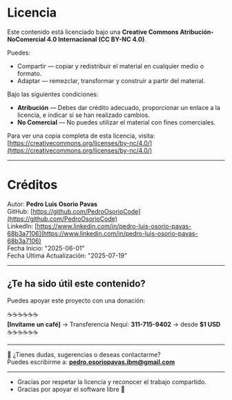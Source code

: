 # Licencia

Este contenido está licenciado bajo una **Creative Commons Atribución-NoComercial 4.0 Internacional (CC BY-NC 4.0)**.

Puedes:

- Compartir — copiar y redistribuir el material en cualquier medio o formato.
- Adaptar — remezclar, transformar y construir a partir del material.

Bajo las siguientes condiciones:

- **Atribución** — Debes dar crédito adecuado, proporcionar un enlace a la licencia, e indicar si se han realizado cambios.
- **No Comercial** — No puedes utilizar el material con fines comerciales.

Para ver una copia completa de esta licencia, visita:  
[https://creativecommons.org/licenses/by-nc/4.0/](https://creativecommons.org/licenses/by-nc/4.0/)

---

# Créditos

Autor: **Pedro Luis Osorio Pavas**  
GitHub: [https://github.com/PedroOsorioCode](https://github.com/PedroOsorioCode)  
LinkedIn: [https://www.linkedin.com/in/pedro-luis-osorio-pavas-68b3a7106](https://www.linkedin.com/in/pedro-luis-osorio-pavas-68b3a7106)  
Fecha Inicio: "2025-06-01"  
Fecha Ultima Actualización: "2025-07-19"

---
## ¿Te ha sido útil este contenido?

Puedes apoyar este proyecto con una donación:

☕☕☕☕☕☕  
**[Invítame un café]** → Transferencia Nequí: **311-715-9402** → desde **$1 USD**  
☕☕☕☕☕☕

---

📩 ¿Tienes dudas, sugerencias o deseas contactarme?  
Puedes escribirme a: **pedro.osoriopavas.ibm@gmail.com**

---

- Gracias por respetar la licencia y reconocer el trabajo compartido.  
- Gracias por apoyar el software libre 🙌